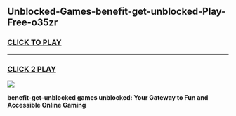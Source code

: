 
## Unblocked-Games-benefit-get-unblocked-Play-Free-o35zr
<h3>
<a href="https://premium76.site?title=benefit-get-unblocked&ref=10A">CLICK TO PLAY</a></h3>
<hr>

<h3>
<a href="https://premium76.site?title=benefit-get-unblocked&ref=10A">CLICK 2 PLAY</a>
  
</h3>

<a href="https://premium76.site?title=benefit-get-unblocked&ref=10A"><img src="https://clearcache.store/games.png"></a>


**benefit-get-unblocked games unblocked: Your Gateway to Fun and Accessible Online Gaming**
